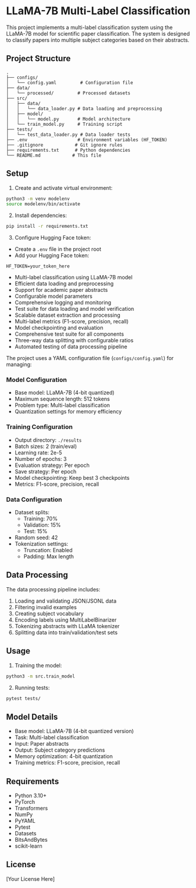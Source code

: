 # LLaMA-7B Multi-Label Classification

This project implements a multi-label classification system using the LLaMA-7B model for scientific paper classification. The system is designed to classify papers into multiple subject categories based on their abstracts.

## Project Structure

```
.
├── configs/
│   └── config.yaml         # Configuration file
├── data/
│   └── processed/         # Processed datasets
├── src/
│   ├── data/
│   │   └── data_loader.py # Data loading and preprocessing
│   ├── model/
│   │   └── model.py       # Model architecture
│   └── train_model.py     # Training script
├── tests/
│   └── test_data_loader.py # Data loader tests
├── .env                   # Environment variables (HF_TOKEN)
├── .gitignore            # Git ignore rules
├── requirements.txt      # Python dependencies
└── README.md            # This file
```

## Setup

1. Create and activate virtual environment:
```bash
python3 -m venv modelenv
source modelenv/bin/activate
```

2. Install dependencies:
```bash
pip install -r requirements.txt
```

3. Configure Hugging Face token:
- Create a `.env` file in the project root
- Add your Hugging Face token:
```
HF_TOKEN=your_token_here
```

- Multi-label classification using LLaMA-7B model
- Efficient data loading and preprocessing
- Support for academic paper abstracts
- Configurable model parameters
- Comprehensive logging and monitoring
- Test suite for data loading and model verification
- Scalable dataset extraction and processing
- Multi-label metrics (F1-score, precision, recall)
- Model checkpointing and evaluation
- Comprehensive test suite for all components
- Three-way data splitting with configurable ratios
- Automated testing of data processing pipeline

The project uses a YAML configuration file (`configs/config.yaml`) for managing:

### Model Configuration
- Base model: LLaMA-7B (4-bit quantized)
- Maximum sequence length: 512 tokens
- Problem type: Multi-label classification
- Quantization settings for memory efficiency

### Training Configuration
- Output directory: `./results`
- Batch sizes: 2 (train/eval)
- Learning rate: 2e-5
- Number of epochs: 3
- Evaluation strategy: Per epoch
- Save strategy: Per epoch
- Model checkpointing: Keep best 3 checkpoints
- Metrics: F1-score, precision, recall

### Data Configuration
- Dataset splits:
  - Training: 70%
  - Validation: 15%
  - Test: 15%
- Random seed: 42
- Tokenization settings:
  - Truncation: Enabled
  - Padding: Max length

## Data Processing

The data processing pipeline includes:
1. Loading and validating JSON/JSONL data
2. Filtering invalid examples
3. Creating subject vocabulary
4. Encoding labels using MultiLabelBinarizer
5. Tokenizing abstracts with LLaMA tokenizer
6. Splitting data into train/validation/test sets

## Usage

1. Training the model:
```bash
python3 -m src.train_model
```

2. Running tests:
```bash
pytest tests/
```

## Model Details

- Base model: LLaMA-7B (4-bit quantized version)
- Task: Multi-label classification
- Input: Paper abstracts
- Output: Subject category predictions
- Memory optimization: 4-bit quantization
- Training metrics: F1-score, precision, recall

## Requirements

- Python 3.10+
- PyTorch
- Transformers
- NumPy
- PyYAML
- Pytest
- Datasets
- BitsAndBytes
- scikit-learn

## License

[Your License Here]